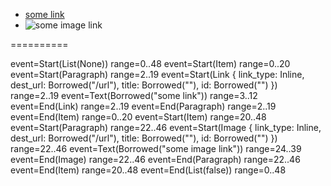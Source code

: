 - [some link](/url)
- ![some image link](/url)

==========

event=Start(List(None)) range=0..48
event=Start(Item) range=0..20
event=Start(Paragraph) range=2..19
event=Start(Link { link_type: Inline, dest_url: Borrowed("/url"), title: Borrowed(""), id: Borrowed("") }) range=2..19
event=Text(Borrowed("some link")) range=3..12
event=End(Link) range=2..19
event=End(Paragraph) range=2..19
event=End(Item) range=0..20
event=Start(Item) range=20..48
event=Start(Paragraph) range=22..46
event=Start(Image { link_type: Inline, dest_url: Borrowed("/url"), title: Borrowed(""), id: Borrowed("") }) range=22..46
event=Text(Borrowed("some image link")) range=24..39
event=End(Image) range=22..46
event=End(Paragraph) range=22..46
event=End(Item) range=20..48
event=End(List(false)) range=0..48

